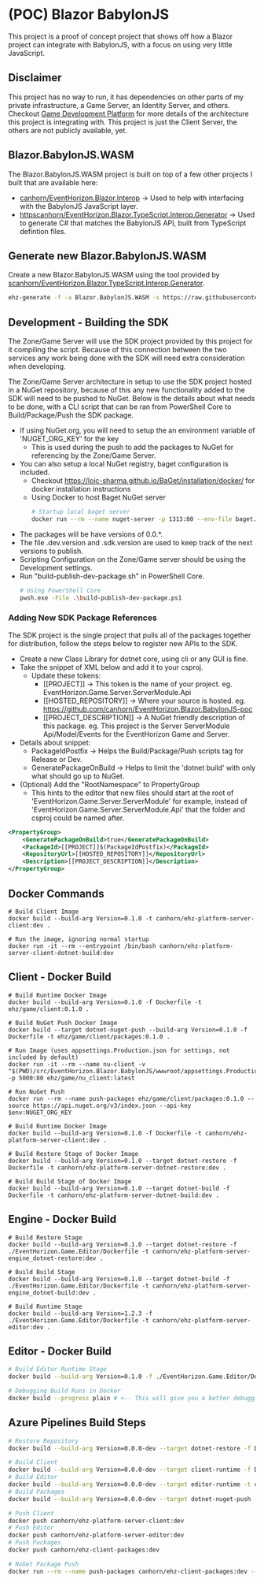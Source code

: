 
# (POC) Blazor BabylonJS 

This project is a proof of concept project that shows off how a Blazor project can integrate with BabylonJS, with a focus on using very little JavaScript.

## Disclaimer

This project has no way to run, it has dependencies on other parts of my private infrastructure, a Game Server, an Identity Server, and others. 
Checkout <a href="https://ehzgames.studio/game-development-platform.html">Game Development Platform</a> for more details of the architecture this project is integrating with. This project is just the Client Server, the others are not publicly available, yet.

## Blazor.BabylonJS.WASM

The Blazor.BabylonJS.WASM project is built on top of a few other projects I built that are available here: 

- <a href="https://github.com/canhorn/EventHorizon.Blazor.Interop">canhorn/EventHorizon.Blazor.Interop</a> -> Used to help with interfacing with the BabylonJS JavaScript layer.
- <a href="https://github.com/canhorn/EventHorizon.Blazor.TypeScript.Interop.Generator">httpscanhorn/EventHorizon.Blazor.TypeScript.Interop.Generator</a> -> Used to generate C# that matches the BabylonJS API, built from TypeScript defintion files.

## Generate new Blazor.BabylonJS.WASM

Create a new Blazor.BabylonJS.WASM using the tool provided by <a href="https://github.com/canhorn/EventHorizon.Blazor.TypeScript.Interop.Generator">scanhorn/EventHorizon.Blazor.TypeScript.Interop.Generator</a>.

~~~ bash
ehz-generate -f -a Blazor.BabylonJS.WASM -s https://raw.githubusercontent.com/BabylonJS/Babylon.js/master/dist/babylon.d.ts -s https://raw.githubusercontent.com/BabylonJS/Babylon.js/master/dist/gui/babylon.gui.d.ts -c Button -c MeshBuilder -c PointLight -c StandardMaterial -c HemisphericLight -c UniversalCamera -c Grid -c StackPanel -c SceneLoader -c BoundingBoxGizmo -c ArcFollowCamera -c ScrollViewer
~~~

## Development - Building the SDK

The Zone/Game Server will use the SDK project provided by this project for it compiling the script.
Because of this connection between the two services any work being done with the SDK will need extra consideration when developing.

The Zone/Game Server architecture in setup to use the SDK project hosted in a NuGet repository, because of this any new functionality added to the SDK will need to be pushed to NuGet.
Below is the details about what needs to be done, with a CLI script that can be ran from PowerShell Core to Build/Package/Push the SDK package.

- If using NuGet.org, you will need to setup the an environment variable of 'NUGET_ORG_KEY' for the key
  - This is used during the push to add the packages to NuGet for referencing by the Zone/Game Server.
- You can also setup a local NuGet registry, baget configuration is included.
  - Checkout https://loic-sharma.github.io/BaGet/installation/docker/ for docker installation instructions
  - Using Docker to host Baget NuGet server
    ~~~ bash
    # Startup local baget server
    docker run --rm --name nuget-server -p 1313:80 --env-file baget.env -v "$(pwd)/baget-data:/var/baget" loicsharma/baget:latest
    ~~~
- The packages will be have versions of 0.0.*.
- The file .dev.version and .sdk.version are used to keep track of the next versions to publish.
- Scripting Configuration on the Zone/Game server should be using the Development settings.
- Run "build-publish-dev-package.sh" in PowerShell Core.
    ~~~ bash
    # Using PowerShell Core
    pwsh.exe -File .\build-publish-dev-package.ps1
    ~~~

### Adding New SDK Package References

The SDK project is the single project that pulls all of the packages together for distribution, follow the steps below to register new APIs to the SDK.

- Create a new Class Library for dotnet core, using cli or any GUI is fine.
- Take the snippet of XML below and add it to your csproj.
  - Update these tokens:
    - [[PROJECT]] -> This token is the name of your project. eg. EventHorizon.Game.Server.ServerModule.Api
    - [[HOSTED_REPOSITORY]] -> Where your source is hosted. eg. https://github.com/canhorn/EventHorizon.Blazor.BabylonJS-poc
    - [[PROJECT_DESCRIPTION]] -> A NuGet friendly description of this package. eg. This project is the Server ServerModule Api/Model/Events for the EventHorizon Game and Server.
- Details about snippet:
  - PackageIdPostfix -> Helps the Build/Package/Push scripts tag for Release or Dev.
  - GeneratePackageOnBuild -> Helps to limit the 'dotnet build' with only what should go up to NuGet.
- (Optional) Add the "RootNamespace" to PropertyGroup
  - This hints to the editor that new files should start at the root of 'EventHorizon.Game.Server.ServerModule' for example, instead of 'EventHorizon.Game.Server.ServerModule.Api' that the folder and csproj could be named after.

~~~ xml
<PropertyGroup>
    <GeneratePackageOnBuild>true</GeneratePackageOnBuild>
    <PackageId>[[PROJECT]]$(PackageIdPostfix)</PackageId>
    <RepositoryUrl>[[HOSTED_REPOSITORY]]</RepositoryUrl>
    <Description>[[PROJECT_DESCRIPTION]]</Description>
</PropertyGroup>
~~~

## Docker Commands

~~~ 
# Build Client Image
docker build --build-arg Version=0.1.0 -t canhorn/ehz-platform-server-client:dev .

# Run the image, ignoring normal startup
docker run -it --rm --entrypoint /bin/bash canhorn/ehz-platform-server-client-dotnet-build:dev
~~~

## Client - Docker Build

~~~
# Build Runtime Docker Image
docker build --build-arg Version=0.1.0 -f Dockerfile -t ehz/game/client:0.1.0 .

# Build NuGet Push Docker Image
docker build --target dotnet-nuget-push --build-arg Version=0.1.0 -f Dockerfile -t ehz/game/client/packages:0.1.0 .

# Run Image (uses appsettings.Production.json for settings, not included by default)
docker run -it --rm --name nu-client -v "$(PWD)/src/EventHorizon.Blazor.BabylonJS/wwwroot/appsettings.Production.json:/app/wwwroot/appsettings.json" -p 5000:80 ehz/game/nu_client:latest

# Run NuGet Push
docker run --rm --name push-packages ehz/game/client/packages:0.1.0 --source https://api.nuget.org/v3/index.json --api-key $env:NUGET_ORG_KEY

# Build Runtime Docker Image
docker build --build-arg Version=0.1.0 -f Dockerfile -t canhorn/ehz-platform-server-client:dev .

# Build Restore Stage of Docker Image
docker build --build-arg Version=0.1.0 --target dotnet-restore -f Dockerfile -t canhorn/ehz-platform-server-dotnet-restore:dev .

# Build Build Stage of Docker Image
docker build --build-arg Version=0.1.0 --target dotnet-build -f Dockerfile -t canhorn/ehz-platform-server-dotnet-build:dev .
~~~

## Engine - Docker Build

~~~
# Build Restore Stage
docker build --build-arg Version=0.1.0 --target dotnet-restore -f ./EventHorizon.Game.Editor/Dockerfile -t canhorn/ehz-platform-server-engine_dotnet-restore:dev .

# Build Build Stage
docker build --build-arg Version=0.1.0 --target dotnet-build -f ./EventHorizon.Game.Editor/Dockerfile -t canhorn/ehz-platform-server-engine_dotnet-build:dev .

# Build Runtime Stage
docker build --build-arg Version=1.2.3 -f ./EventHorizon.Game.Editor/Dockerfile -t canhorn/ehz-platform-server-editor:dev .
~~~

## Editor - Docker Build 

~~~ bash
# Build Editor Runtime Stage
docker build --build-arg Version=0.1.0 -f ./EventHorizon.Game.Editor/Dockerfile -t canhorn/ehz-platform-server-editor:dev .
~~~

~~~ bash
# Debugging Build Runs in Docker
docker build --progress plain # <-- This will give you a better debugging exp by not collapsing layers
~~~

## Azure Pipelines Build Steps
~~~ bash 
# Restore Repository
docker build --build-arg Version=0.0.0-dev --target dotnet-restore -f Dockerfile -t canhorn/ehz-platform-client-base:dev .

# Build Client
docker build --build-arg Version=0.0.0-dev --target client-runtime -f Dockerfile -t canhorn/ehz-platform-server-client:dev .
# Build Editor
docker build --build-arg Version=0.0.0-dev --target editor-runtime -t canhorn/ehz-platform-server-editor:dev .
# Build Packages
docker build --build-arg Version=0.0.0-dev --target dotnet-nuget-push -t canhorn/ehz-client-packages:dev .

# Push Client
docker push canhorn/ehz-platform-server-client:dev
# Push Editor
docker push canhorn/ehz-platform-server-editor:dev
# Push Packages
docker push canhorn/ehz-client-packages:dev

# NuGet Package Push
docker run --rm --name push-packages canhorn/ehz-client-packages:dev --source https://api.nuget.org/v3/index.json --api-key $NUGET_API_KEY
~~~